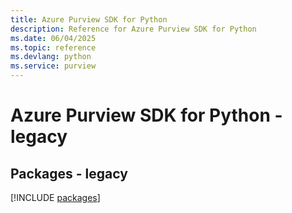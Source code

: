 ```yaml
---
title: Azure Purview SDK for Python
description: Reference for Azure Purview SDK for Python
ms.date: 06/04/2025
ms.topic: reference
ms.devlang: python
ms.service: purview
---
```

# Azure Purview SDK for Python - legacy
## Packages - legacy
[!INCLUDE [packages](purview-index.md)]
